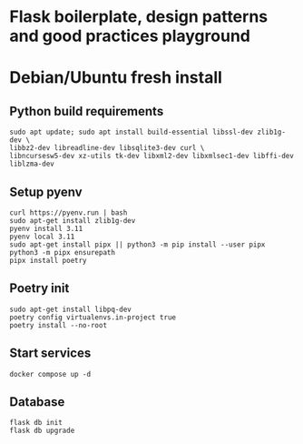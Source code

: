 # Flask boilerplate, design patterns and good practices playground

# Debian/Ubuntu fresh install
## Python build  requirements
```
sudo apt update; sudo apt install build-essential libssl-dev zlib1g-dev \
libbz2-dev libreadline-dev libsqlite3-dev curl \
libncursesw5-dev xz-utils tk-dev libxml2-dev libxmlsec1-dev libffi-dev liblzma-dev
```
## Setup pyenv
```
curl https://pyenv.run | bash
sudo apt-get install zlib1g-dev
pyenv install 3.11
pyenv local 3.11
sudo apt-get install pipx || python3 -m pip install --user pipx
python3 -m pipx ensurepath
pipx install poetry
```

## Poetry init
```
sudo apt-get install libpq-dev
poetry config virtualenvs.in-project true
poetry install --no-root
```

## Start services
```
docker compose up -d
```

## Database
```
flask db init
flask db upgrade
```
#
